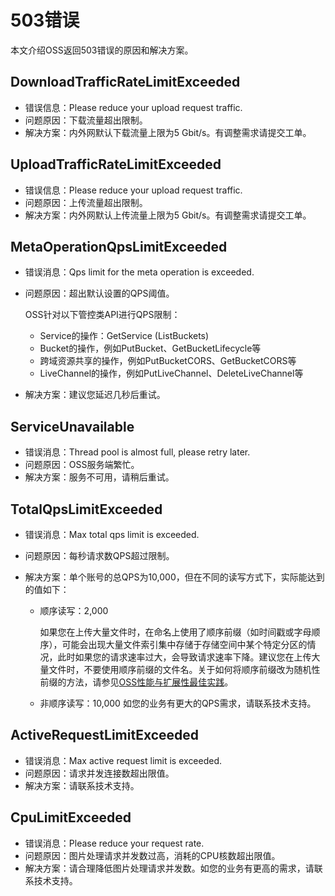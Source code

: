 # 503错误

本文介绍OSS返回503错误的原因和解决方案。

## DownloadTrafficRateLimitExceeded

-   错误信息：Please reduce your upload request traffic.
-   问题原因：下载流量超出限制。
-   解决方案：内外网默认下载流量上限为5 Gbit/s。有调整需求请提交工单。

## UploadTrafficRateLimitExceeded

-   错误信息：Please reduce your upload request traffic.
-   问题原因：上传流量超出限制。
-   解决方案：内外网默认上传流量上限为5 Gbit/s。有调整需求请提交工单。

## MetaOperationQpsLimitExceeded

-   错误消息：Qps limit for the meta operation is exceeded.
-   问题原因：超出默认设置的QPS阈值。

    OSS针对以下管控类API进行QPS限制：

    -   Service的操作：GetService \(ListBuckets\)
    -   Bucket的操作，例如PutBucket、GetBucketLifecycle等
    -   跨域资源共享的操作，例如PutBucketCORS、GetBucketCORS等
    -   LiveChannel的操作，例如PutLiveChannel、DeleteLiveChannel等
-   解决方案：建议您延迟几秒后重试。

## ServiceUnavailable

-   错误消息：Thread pool is almost full, please retry later.
-   问题原因：OSS服务端繁忙。
-   解决方案：服务不可用，请稍后重试。

## TotalQpsLimitExceeded

-   错误消息：Max total qps limit is exceeded.
-   问题原因：每秒请求数QPS超过限制。
-   解决方案：单个账号的总QPS为10,000，但在不同的读写方式下，实际能达到的值如下：

    -   顺序读写：2,000

        如果您在上传大量文件时，在命名上使用了顺序前缀（如时间戳或字母顺序），可能会出现大量文件索引集中存储于存储空间中某个特定分区的情况，此时如果您的请求速率过大，会导致请求速率下降。建议您在上传大量文件时，不要使用顺序前缀的文件名。关于如何将顺序前缀改为随机性前缀的方法，请参见[OSS性能与扩展性最佳实践](/intl.zh-CN/最佳实践/OSS性能与扩展性最佳实践.md)。

    -   非顺序读写：10,000
    如您的业务有更大的QPS需求，请联系技术支持。


## ActiveRequestLimitExceeded

-   错误消息：Max active request limit is exceeded.
-   问题原因：请求并发连接数超出限值。
-   解决方案：请联系技术支持。

## CpuLimitExceeded

-   错误消息：Please reduce your request rate.
-   问题原因：图片处理请求并发数过高，消耗的CPU核数超出限值。
-   解决方案：请合理降低图片处理请求并发数。如您的业务有更高的需求，请联系技术支持。

